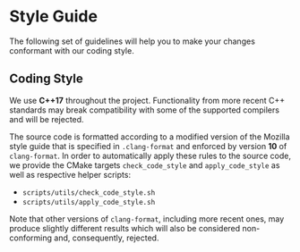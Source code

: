 # Style Guide

The following set of guidelines will help you to make your changes conformant with our coding style.


## Coding Style

We use **C++17** throughout the project. Functionality from more recent C++ standards may break compatibility with some of the supported compilers and will be rejected.

The source code is formatted according to a modified version of the Mozilla style guide that is specified in `.clang-format` and enforced by version **10** of `clang-format`. In order to automatically apply these rules to the source code, we provide the CMake targets `check_code_style` and `apply_code_style` as well as respective helper scripts:

- `scripts/utils/check_code_style.sh`
- `scripts/utils/apply_code_style.sh`

Note that other versions of `clang-format`, including more recent ones, may produce slightly different results which will also be considered non-conforming and, consequently, rejected.
